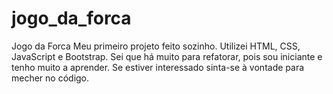 # jogo_da_forca
Jogo da Forca
Meu primeiro projeto feito sozinho.
Utilizei HTML, CSS, JavaScript e Bootstrap.
Sei que há muito para refatorar, pois sou iniciante e tenho muito a aprender.
Se estiver interessado sinta-se à vontade para mecher no código.
